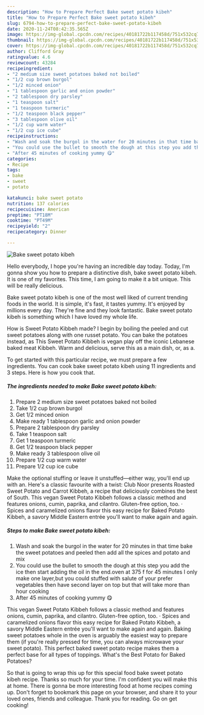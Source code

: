 ```yaml
---
description: "How to Prepare Perfect Bake sweet potato kibeh"
title: "How to Prepare Perfect Bake sweet potato kibeh"
slug: 6794-how-to-prepare-perfect-bake-sweet-potato-kibeh
date: 2020-11-24T08:42:35.565Z
image: https://img-global.cpcdn.com/recipes/40181722b117458d/751x532cq70/bake-sweet-potato-kibeh-recipe-main-photo.jpg
thumbnail: https://img-global.cpcdn.com/recipes/40181722b117458d/751x532cq70/bake-sweet-potato-kibeh-recipe-main-photo.jpg
cover: https://img-global.cpcdn.com/recipes/40181722b117458d/751x532cq70/bake-sweet-potato-kibeh-recipe-main-photo.jpg
author: Clifford Gray
ratingvalue: 4.6
reviewcount: 43284
recipeingredient:
- "2 medium size sweet potatoes baked not boiled"
- "1/2 cup brown burgol"
- "1/2 minced onion"
- "1 tablespoon garlic and onion powder"
- "2 tablespoon dry parsley"
- "1 teaspoon salt"
- "1 teaspoon turmeric"
- "1/2 teaspoon black pepper"
- "3 tablespoon olive oil"
- "1/2 cup warm water"
- "1/2 cup ice cube"
recipeinstructions:
- "Wash and soak the burgol in the water for 20 minutes in that time bake the sweet potatoes and peeled then add all the spices and potato and mix"
- "You could use the bullet to smooth the dough at this step you add the ice then start adding the oil in the end.oven at 375 f for 45 minutes I only make one layer,but you could stuffed with salute of your prefer vegetables then have second layer on top but that will take more than hour cooking"
- "After 45 minutes of cooking yummy 😋"
categories:
- Recipe
tags:
- bake
- sweet
- potato

katakunci: bake sweet potato 
nutrition: 137 calories
recipecuisine: American
preptime: "PT18M"
cooktime: "PT49M"
recipeyield: "2"
recipecategory: Dinner

---
```



![Bake sweet potato kibeh](https://img-global.cpcdn.com/recipes/40181722b117458d/751x532cq70/bake-sweet-potato-kibeh-recipe-main-photo.jpg)

Hello everybody, I hope you're having an incredible day today. Today, I'm gonna show you how to prepare a distinctive dish, bake sweet potato kibeh. It is one of my favorites. This time, I am going to make it a bit unique. This will be really delicious.

Bake sweet potato kibeh is one of the most well liked of current trending foods in the world. It is simple, it's fast, it tastes yummy. It's enjoyed by millions every day. They're fine and they look fantastic. Bake sweet potato kibeh is something which I have loved my whole life.

How is Sweet Potato Kibbeh made? I begin by boiling the peeled and cut sweet potatoes along with one russet potato. You can bake the potatoes instead, as This Sweet Potato Kibbeh is vegan play off the iconic Lebanese baked meat Kibbeh. Warm and delicious, serve this as a main dish, or, as a.


To get started with this particular recipe, we must prepare a few ingredients. You can cook bake sweet potato kibeh using 11 ingredients and 3 steps. Here is how you cook that.

<!--inarticleads1-->

##### The ingredients needed to make Bake sweet potato kibeh:

1. Prepare 2 medium size sweet potatoes baked not boiled
1. Take 1/2 cup brown burgol
1. Get 1/2 minced onion
1. Make ready 1 tablespoon garlic and onion powder
1. Prepare 2 tablespoon dry parsley
1. Take 1 teaspoon salt
1. Get 1 teaspoon turmeric
1. Get 1/2 teaspoon black pepper
1. Make ready 3 tablespoon olive oil
1. Prepare 1/2 cup warm water
1. Prepare 1/2 cup ice cube


Make the optional stuffing or leave it unstuffed—either way, you&#39;ll end up with an. Here&#39;s a classic favourite with a twist: Club Noor presents Roasted Sweet Potato and Carrot Kibbeh, a recipe that deliciously combines the best of South. This vegan Sweet Potato Kibbeh follows a classic method and features onions, cumin, paprika, and cilantro. Gluten-free option, too. · Spices and caramelized onions flavor this easy recipe for Baked Potato Kibbeh, a savory Middle Eastern entrée you&#39;ll want to make again and again. 

<!--inarticleads2-->

##### Steps to make Bake sweet potato kibeh:

1. Wash and soak the burgol in the water for 20 minutes in that time bake the sweet potatoes and peeled then add all the spices and potato and mix
1. You could use the bullet to smooth the dough at this step you add the ice then start adding the oil in the end.oven at 375 f for 45 minutes I only make one layer,but you could stuffed with salute of your prefer vegetables then have second layer on top but that will take more than hour cooking
1. After 45 minutes of cooking yummy 😋


This vegan Sweet Potato Kibbeh follows a classic method and features onions, cumin, paprika, and cilantro. Gluten-free option, too. · Spices and caramelized onions flavor this easy recipe for Baked Potato Kibbeh, a savory Middle Eastern entrée you&#39;ll want to make again and again. Baking sweet potatoes whole in the oven is arguably the easiest way to prepare them (if you&#39;re really pressed for time, you can always microwave your sweet potato). This perfect baked sweet potato recipe makes them a perfect base for all types of toppings. What&#39;s the Best Potato for Baked Potatoes? 

So that is going to wrap this up for this special food bake sweet potato kibeh recipe. Thanks so much for your time. I'm confident you will make this at home. There is gonna be more interesting food at home recipes coming up. Don't forget to bookmark this page on your browser, and share it to your loved ones, friends and colleague. Thank you for reading. Go on get cooking!

